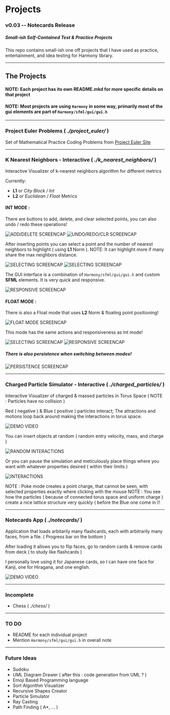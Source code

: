 # Projects
### v0.03 -- Notecards Release
##### Small-ish Self-Contained Test & Practice Projects
This repo contains small-ish one off projects that I have used as practice, entertainment, and idea testing for Harmony library.

---
## The Projects

#### NOTE: Each project has its own README.mkd for more specific details on that project

#### NOTE: Most projects are using `Harmony` in some way, primarily most of the gui elements are part of `Harmony/sfml/gui/gui.h`

---
### Project Euler Problems ( *./project_euler/* )
Set of Mathematical Practice Coding Problems from [Project Euler Site](https://projecteuler.net/)

---
### K Nearest Neighbors - Interactive ( *./k\_nearest\_neighbors/* )
Interactive Visualizer of k-nearest neighbors algorithm for different metrics

Currently:

* **L1** or *City Block / Int*
* **L2** or *Euclidean / Float* Metrics

#### INT MODE :
There are buttons to add, delete, and clear selected points, you can also undo / redo these operations!

![ADD/DELETE SCREENCAP](https://github.com/b-j-roberts/Projects/raw/master/demos/k_nearest_neighbors/int_mode_screencap.gif)
![UNDO/REDO/CLR SCREENCAP](https://github.com/b-j-roberts/Projects/raw/master/demos/k_nearest_neighbors/int_undo_redo_screencap.gif)

After inserting points you can select a point and the number of nearest neighbors to highlight ( using **L1** Norm ). 
NOTE: It can highlight more if many share the max neighbors distance.

![SELECTING SCREENCAP](https://github.com/b-j-roberts/Projects/raw/master/demos/k_nearest_neighbors/int_selecting_screencap.gif)
![SELECTING SCREENCAP](https://github.com/b-j-roberts/Projects/raw/master/demos/k_nearest_neighbors/int_selecting_screencap_2.gif)

The GUI interface is a combination of `Harmony/sfml/gui/gui.h` and custom **SFML** elements. It is very quick and responsive.

![RESPONSIVE SCREENCAP](https://github.com/b-j-roberts/Projects/raw/master/demos/k_nearest_neighbors/int_responsive_screencap.gif)

#### FLOAT MODE :
There is also a Float mode that uses **L2** Norm & floating point positioning!

![FLOAT MODE SCREENCAP](https://github.com/b-j-roberts/Projects/raw/master/demos/k_nearest_neighbors/float_mode_screencap.gif)

This mode has the same actions and responsiveness as Int mode!

![SELECTING SCREENCAP](https://github.com/b-j-roberts/Projects/raw/master/demos/k_nearest_neighbors/float_select_screencap.gif)
![RESPONSIVE SCREENCAP](https://github.com/b-j-roberts/Projects/raw/master/demos/k_nearest_neighbors/float_responsive_screencap.gif)

##### There is also persistence when switching between modes!

![PERSISTENCE SCREENCAP](https://github.com/b-j-roberts/Projects/raw/master/demos/k_nearest_neighbors/mode_persistence_screencap.gif)

---
### Charged Particle Simulator - Interactive ( *./charged_particles/* )
Interactive Visualizer of charged & massed particles in Torus Space ( NOTE : Particles have no collision )


Red ( negative ) & Blue ( positive ) particles interact; The attractions and motions loop back around making the interactions in torus space.

![DEMO VIDEO](https://github.com/b-j-roberts/Projects/raw/master/demos/charged_particles/charge_miniclip.gif)

You can insert objects at random ( random entry velocity, mass, and charge )

![RANDOM INTERACTIONS](https://github.com/b-j-roberts/Projects/raw/master/demos/charged_particles/random_charged_screencap.gif)

Or you can pause the simulation and meticulously place things where you want with whatever properties desired ( within their limits )

![INTERACTIONS](https://github.com/b-j-roberts/Projects/raw/master/demos/charged_particles/explosion_charged_screencap.gif)

NOTE : Poke mode creates a point charge, that cannot be seen, with selected properties exactly where clicking with the mouse
NOTE : You see how the particles ( because of connected torus space and uniform charge ) create a nice lattice structure very quickly ( before the Blue one come in )!

---
### Notecards App ( *./notecards/* )
Application that loads arbitarily many flashcards, each with arbitrarily many faces, from a file. ( Progress bar on the bottom )

After loading it allows you to flip faces, go to random cards & remove cards from deck ( to study like flashcards )

I personally love using it for Japanese cards, so I can have one face for Kanji, one for Hiragana, and one english.

![DEMO VIDEO](https://github.com/b-j-roberts/Projects/raw/master/demos/notecards/notecard_demo_screencap.gif)

---
### Incomplete
* Chess ( *./chess/* )


---
### TO DO
* README for each individual project
* Mention `Harmony/sfml/gui/gui.h` in overall note

---
### Future Ideas
* Sudoku
* UML Diagram Drawer ( after this : code generation from UML ? )
* Emoji Based Programming language
* Sort Algorithm Visualizer
* Recursive Shapes Creator
* Particle Simulator
* Ray Casting
* Path Finding ( A*, ... )

